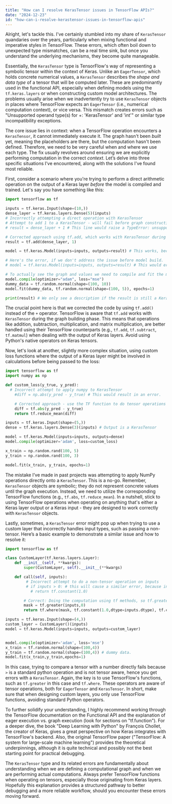 ```yaml
---
title: "How can I resolve KerasTensor issues in TensorFlow APIs?"
date: "2024-12-23"
id: "how-can-i-resolve-kerastensor-issues-in-tensorflow-apis"
---
```


Alright, let's tackle this. I've certainly stumbled into my share of `KerasTensor` quandaries over the years, particularly when mixing functional and imperative styles in TensorFlow. These errors, which often boil down to unexpected type mismatches, can be a real time sink, but once you understand the underlying mechanisms, they become quite manageable.

Essentially, the `KerasTensor` type is TensorFlow's way of representing a symbolic tensor within the context of Keras. Unlike an `EagerTensor`, which holds concrete numerical values, a `KerasTensor` describes the *shape and data type* of a tensor that will be computed later. These are predominantly used in the functional API, especially when defining models using the `tf.keras.layers` or when constructing custom model architectures. The problems usually arise when we inadvertently try to use `KerasTensor` objects in places where TensorFlow expects an `EagerTensor` (i.e., numerical computation context), or vice versa. This mismatch creates errors such as "Unsupported operand type(s) for +: 'KerasTensor' and 'int'" or similar type incompatibility exceptions.

The core issue lies in context: when a TensorFlow operation encounters a `KerasTensor`, it cannot immediately execute it. The graph hasn't been *built* yet, meaning the placeholders are there, but the computation hasn't been defined. Therefore, we need to be very careful when and where we use each type. The fix usually revolves around ensuring we are explicitly performing computation in the correct *context*. Let’s delve into three specific situations I’ve encountered, along with the solutions I've found most reliable.

First, consider a scenario where you're trying to perform a direct arithmetic operation on the output of a Keras layer *before* the model is compiled and trained. Let's say you have something like this:

```python
import tensorflow as tf

inputs = tf.keras.Input(shape=(10,))
dense_layer = tf.keras.layers.Dense(5)(inputs)
# Incorrectly attempting a direct operation with KerasTensor
# Attempt to add 1 to a KerasTensor - will fail before graph construction.
# result = dense_layer + 1 # This line would raise a TypeError: unsupported operand type(s) for +: 'KerasTensor' and 'int'

# Corrected approach using tf.add, which works with KerasTensor during graph building
result = tf.add(dense_layer, 1)

model = tf.keras.Model(inputs=inputs, outputs=result) # This works, because we used tf.add

# Here's the error, if we don't address the issue before model build.
# model = tf.keras.Model(inputs=inputs, outputs=result) # This would error with a similar message upon fit() or compile()

# To actually see the graph and values we need to compile and fit the model on some random data:
model.compile(optimizer="adam", loss="mse")
dummy_data = tf.random.normal(shape=(100, 10))
model.fit(dummy_data, tf.random.normal(shape=(100, 5)), epochs=1)

print(result) # We only see a description if the result is still a KerasTensor

```

The crucial point here is that we corrected the code by using `tf.add()` instead of the `+` operator. TensorFlow is aware that `tf.add` works with `KerasTensor` during the graph building phase. This means that operations like addition, subtraction, multiplication, and matrix multiplication, are better handled using their TensorFlow counterparts (e.g., `tf.add`, `tf.subtract`, `tf.matmul`) when dealing with the output of Keras layers. Avoid using Python's native operators on Keras tensors.

Now, let's look at another, slightly more complex situation, using custom loss functions where the output of a Keras layer might be involved in calculations before being passed to the loss:

```python
import tensorflow as tf
import numpy as np

def custom_loss(y_true, y_pred):
  # Incorrect attempt to apply numpy to KerasTensor
    #diff = np.abs(y_pred - y_true) # This would result in an error.

    # Corrected approach - use the TF function to do tensor operations
    diff = tf.abs(y_pred - y_true)
    return tf.reduce_mean(diff)

inputs = tf.keras.Input(shape=(5,))
dense = tf.keras.layers.Dense(3)(inputs) # Output is a KerasTensor

model = tf.keras.Model(inputs=inputs, outputs=dense)
model.compile(optimizer='adam', loss=custom_loss)

x_train = np.random.rand(100, 5)
y_train = np.random.rand(100, 3)

model.fit(x_train, y_train, epochs=1)


```

The mistake I’ve made in past projects was attempting to apply NumPy operations directly onto a `KerasTensor`. This is a no-go. Remember, `KerasTensor` objects are symbolic; they do not represent concrete values until the graph execution. Instead, we need to utilize the corresponding TensorFlow functions (e.g., `tf.abs`, `tf.reduce_mean`). In a nutshell, stick to using TensorFlow operations when operating on anything that's either a Keras layer output or a Keras input - they are designed to work correctly with `KerasTensor` objects.

Lastly, sometimes, a `KerasTensor` error might pop up when trying to use a custom layer that incorrectly handles input types, such as passing a non-tensor. Here’s a basic example to demonstrate a similar issue and how to resolve it:

```python
import tensorflow as tf

class CustomLayer(tf.keras.layers.Layer):
    def __init__(self, **kwargs):
        super(CustomLayer, self).__init__(**kwargs)

    def call(self, inputs):
         # Incorrect attempt to do a non-tensor operation on inputs
         # if inputs > 0: # this will cause a similar error, because inputs is a KerasTensor
           # return tf.constant(1.0)

        # Correct: Doing the computation using tf methods, so tf.greater and tf.where
        mask = tf.greater(inputs,0)
        return tf.where(mask, tf.constant(1.0,dtype=inputs.dtype), tf.constant(0.0,dtype=inputs.dtype))

inputs = tf.keras.Input(shape=(4,))
custom_layer = CustomLayer()(inputs)
model = tf.keras.Model(inputs=inputs, outputs=custom_layer)


model.compile(optimizer='adam', loss='mse')
x_train = tf.random.normal(shape=(100,4))
y_train = tf.random.normal(shape=(100,4)) # dummy data.
model.fit(x_train,y_train,epochs=1)


```
In this case, trying to compare a tensor with a number directly fails because `>` is a standard python operation and is not tensor aware, hence you get errors with a `KerasTensor`. Again, the key is to use TensorFlow's functions, such as `tf.greater` in this case and `tf.where`. These operators are aware of tensor operations, both for `EagerTensor` and `KerasTensor`. In short, make sure that when designing custom layers, you only use TensorFlow functions, avoiding standard Python operators.

To further solidify your understanding, I highly recommend working through the TensorFlow documentation on the Functional API and the explanation of eager execution vs. graph execution (look for sections on "tf.function"). For a deeper dive, the book "Deep Learning with Python" by François Chollet, the creator of Keras, gives a great perspective on how Keras integrates with TensorFlow's backend. Also, the original TensorFlow paper ("TensorFlow: A system for large-scale machine learning") provides the theoretical underpinnings, although it is quite technical and possibly not the best starting point for practical debugging.

The `KerasTensor` type and its related errors are fundamentally about understanding when we are defining a computational graph and when we are performing actual computations. Always prefer TensorFlow functions when operating on tensors, especially those originating from Keras layers. Hopefully this explanation provides a structured pathway to better debugging and a more reliable workflow, should you encounter these errors moving forward.

